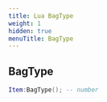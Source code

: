 ```yaml
---
title: Lua BagType
weight: 1
hidden: true
menuTitle: BagType
---
```

## BagType
```lua
Item:BagType(); -- number
```